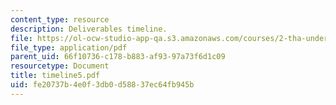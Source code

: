 ```yaml
---
content_type: resource
description: Deliverables timeline.
file: https://ol-ocw-studio-app-qa.s3.amazonaws.com/courses/2-tha-undergraduate-thesis-for-course-2-a-january-iap-2007/fe20737b4e0f3db0d58837ec64fb945b_timeline5.pdf
file_type: application/pdf
parent_uid: 66f10736-c178-b883-af93-97a73f6d1c09
resourcetype: Document
title: timeline5.pdf
uid: fe20737b-4e0f-3db0-d588-37ec64fb945b
---
```

